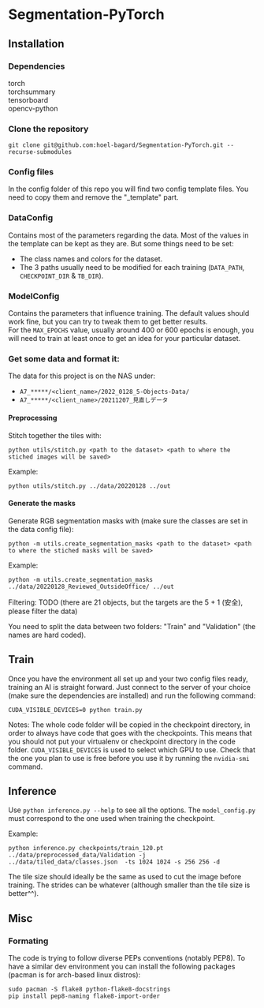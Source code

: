 # Segmentation-PyTorch
## Installation

### Dependencies
torch\
torchsummary\
tensorboard\
opencv-python

### Clone the repository
```
git clone git@github.com:hoel-bagard/Segmentation-PyTorch.git --recurse-submodules
```

### Config files
In the config folder of this repo you will find two config template files. You need to copy them and remove the "_template" part.

### DataConfig
Contains most of the parameters regarding the data. Most of the values in the template can be kept as they are. But some things need to be set:
- The class names and colors for the dataset.
- The 3 paths usually need to be modified for each training (`DATA_PATH`, `CHECKPOINT_DIR` & `TB_DIR`). 

### ModelConfig
Contains the parameters that influence training. The default values should work fine, but you can try to tweak them to get better results.\
For the `MAX_EPOCHS` value, usually around 400 or 600 epochs is enough, you will need to train at least once to get an idea for your particular dataset.

### Get some data and format it:

The data for this project is on the NAS under:
- `A7_*****/<client_name>/2022_0128_5-Objects-Data/` 
- `A7_*****/<client_name>/20211207_見直しデータ`

#### Preprocessing
Stitch together the tiles with:
```
python utils/stitch.py <path to the dataset> <path to where the stiched images will be saved>
```
Example:
```
python utils/stitch.py ../data/20220128 ../out
```

#### Generate the masks
Generate RGB segmentation masks with (make sure the classes are set in the data config file):
```
python -m utils.create_segmentation_masks <path to the dataset> <path to where the stiched masks will be saved>
```
Example:
```
python -m utils.create_segmentation_masks ../data/20220128_Reviewed_OutsideOffice/ ../out
```

Filtering: TODO
(there are 21 objects, but the targets are the 5 + 1 (安全), please filter the data)

You need to split the data between two folders: "Train" and "Validation" (the names are hard coded). 



## Train
Once you have the environment all set up and your two config files ready, training an AI is straight forward. Just connect to the server of your choice (make sure the dependencies are installed) and run the following command: 
```
CUDA_VISIBLE_DEVICES=0 python train.py
```

Notes:
The whole code folder will be copied in the checkpoint directory, in order to always have code that goes with the checkpoints. This means that you should not put your virtualenv or checkpoint directory in the code folder.
`CUDA_VISIBLE_DEVICES` is used to select which GPU to use. Check that the one you plan to use is free before you use it by running the `nvidia-smi` command.

## Inference
Use `python inference.py --help` to see all the options. The `model_config.py` must correspond to the one used when training the checkpoint.

Example:
```
python inference.py checkpoints/train_120.pt  ../data/preprocessed_data/Validation -j ../data/tiled_data/classes.json  -ts 1024 1024 -s 256 256 -d
```
The tile size should ideally be the same as used to cut the image before training. The strides can be whatever (although smaller than the tile size is better^^).

## Misc
### Formating
The code is trying to follow diverse PEPs conventions (notably PEP8). To have a similar dev environment you can install the following packages (pacman is for arch-based linux distros):

```
sudo pacman -S flake8 python-flake8-docstrings
pip install pep8-naming flake8-import-order
```
